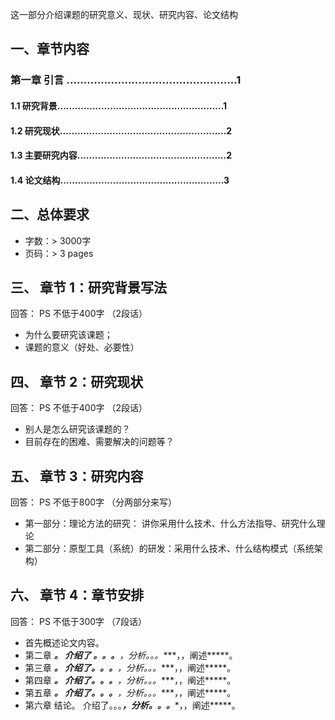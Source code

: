 这一部分介绍课题的研究意义、现状、研究内容、论文结构

## 一、章节内容

### 第一章 引言 ..................................................1
#### 1.1 研究背景.........................................................1
#### 1.2 研究现状.........................................................2
#### 1.3 主要研究内容...................................................2
#### 1.4 论文结构........................................................3

## 二、总体要求
+ 字数：> 3000字
+ 页码：> 3 pages

## 三、 章节 1：研究背景写法
回答： PS 不低于400字 （2段话）
+ 为什么要研究该课题；
+ 课题的意义（好处、必要性）

## 四、 章节 2：研究现状
回答： PS 不低于400字 （2段话）
+ 别人是怎么研究该课题的？
+ 目前存在的困难、需要解决的问题等？

## 五、 章节 3：研究内容
回答： PS 不低于800字 （分两部分来写）
+  第一部分：理论方法的研究： 讲你采用什么技术、什么方法指导、研究什么理论
+  第二部分：原型工具（系统）的研发：采用什么技术、什么结构模式（系统架构）

## 六、 章节 4：章节安排
回答： PS 不低于300字 （7段话）
+ 首先概述论文内容。
+ 第二章 ****。 介绍了 。。。***，分析。。。****，，阐述*****。
+ 第三章 ****。 介绍了。。。***，分析。。。****，，阐述*****。
+ 第四章 ****。 介绍了。。。***，分析。。。****，，阐述*****。
+ 第五章 ****。 介绍了。。。***，分析。。。****，，阐述*****。
+ 第六章 结论。 介绍了。。。***，分析。。。****，，阐述*****。

